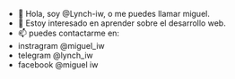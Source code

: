 - 👋 Hola, soy @Lynch-iw, o me puedes llamar miguel.
- 👀 Estoy interesado en aprender sobre el desarrollo web.
- 📫 puedes contactarme en:
- instragram @miguel_iw
- telegram   @lynch_iw
- facebook   @miguel iw
